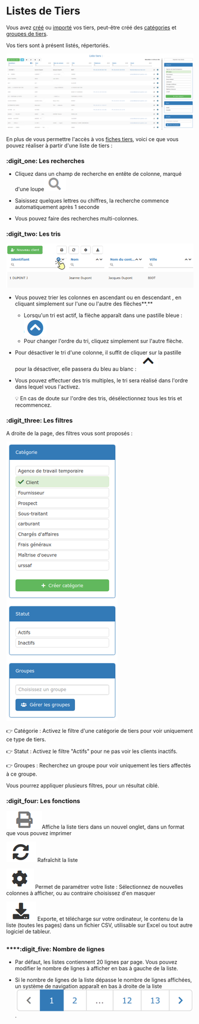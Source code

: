 # Listes de Tiers

Vous avez [créé](../les-clients/creer-un-client-ou-prospect.md) ou [importé](../importer.md) vos tiers, peut-être créé des [catégories](../categories-et-groupes-de-tiers.md#categories) et [groupes de tiers](../categories-et-groupes-de-tiers.md#groupes-de-tiers).

Vos tiers sont à présent listés, répertoriés.

![](../../../.gitbook/assets/screenshot-197-.png)



En plus de vous permettre l'accès à vos [fiches tiers](../les-clients/la-fiche-client-en-details.md), voici ce que vous pouvez réaliser à partir d'une liste de tiers :



### :digit_one: Les recherches

*   Cliquez dans un champ de recherche en entête de colonne, marqué d'une loupe![](../../../.gitbook/assets/screenshot-198-.png)


*   Saisissez quelques lettres ou chiffres, la recherche commence automatiquement après 1 seconde


* Vous pouvez faire des recherches multi-colonnes.



### :digit_two: **Les tris**

![](../../../.gitbook/assets/screenshot-200a-.png)

* Vous pouvez trier les colonnes en ascendant  ou en descendant , en cliquant simplement sur l'une ou l'autre des flèches**.**
  * Lorsqu'un tri est actif, la flèche apparaît dans une pastille bleue :![](../../../.gitbook/assets/screenshot-201-.png)
  *   Pour changer l'ordre du tri, cliquez simplement sur l'autre flèche.


*   Pour désactiver le tri d'une colonne, il suffit de cliquer sur la pastille pour la désactiver, elle passera du bleu au blanc :![](../../../.gitbook/assets/screenshot-202-.png)


*   Vous pouvez effectuer des tris multiples, le tri sera réalisé dans l'ordre dans lequel vous l'activez. 

    :bulb: En cas de doute sur l'ordre des tris, désélectionnez tous les tris et recommencez.



### :digit_three: Les filtres

A droite de la page, des filtres vous sont proposés :

![](../../../.gitbook/assets/screenshot-209-.png)

:point_right: Catégorie : Activez le filtre d'une catégorie de tiers pour voir uniquement ce type de tiers.

:point_right: Statut : Activez le filtre "Actifs" pour ne pas voir les clients inactifs.

:point_right: Groupes : Recherchez un groupe pour voir uniquement les tiers affectés à ce groupe.

Vous pourrez appliquer plusieurs filtres, pour un résultat ciblé.



### :digit_four: **Les fonctions** 

![](../../../.gitbook/assets/screenshot-185a-.png)Affiche la liste tiers dans un nouvel onglet, dans un format que vous pouvez imprimer

 ![](../../../.gitbook/assets/screenshot-203-.png) Rafraîchit la liste

 ![](../../../.gitbook/assets/screenshot-204-.png)  Permet de paramétrer votre liste : Sélectionnez de nouvelles colonnes à afficher, ou au contraire choisissez d'en masquer

 ![](../../../.gitbook/assets/screenshot-205-.png) Exporte, et télécharge sur votre ordinateur, le contenu de la liste (toutes les pages) dans un fichier CSV, utilisable sur Excel ou tout autre logiciel de tableur.

##

### ****:digit_five: **Nombre de lignes**

*   Par défaut, les listes contiennent 20 lignes par page. Vous pouvez modifier le nombre de lignes à afficher en bas à gauche de la liste.


* Si le nombre de lignes de la liste dépasse le nombre de lignes affichées, un système de navigation apparaît en bas à droite de la liste![](../../../.gitbook/assets/screenshot-207-.png).
